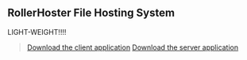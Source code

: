 ## RollerHoster File Hosting System

LIGHT-WEIGHT!!!!

> [Download the client application](https://github.com/Sch8ill/RollerHosterClient)
> [Download the server application](https://github.com/Aikidooo/RollerHosterServer)
